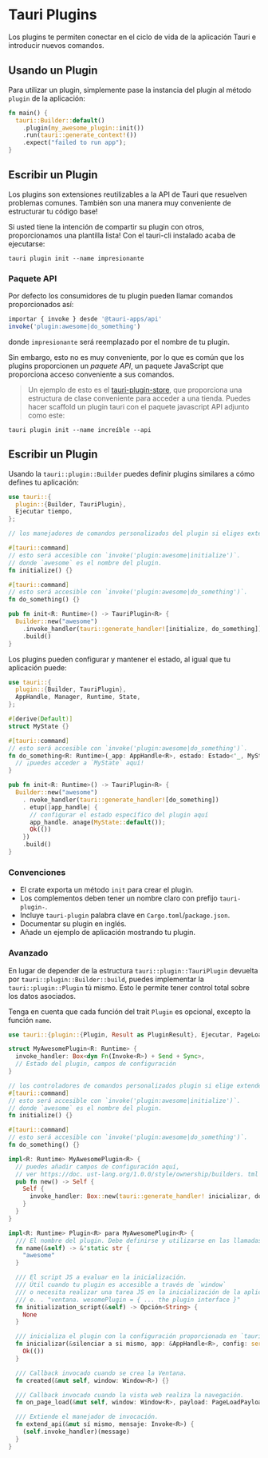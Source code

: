 # Tauri Plugins

Los plugins te permiten conectar en el ciclo de vida de la aplicación Tauri e introducir nuevos comandos.

## Usando un Plugin

Para utilizar un plugin, simplemente pase la instancia del plugin al método `plugin` de la aplicación:

```rust
fn main() {
  tauri::Builder::default()
    .plugin(my_awesome_plugin::init())
    .run(tauri::generate_context!())
    .expect("failed to run app");
}
```

## Escribir un Plugin

Los plugins son extensiones reutilizables a la API de Tauri que resuelven problemas comunes. También son una manera muy conveniente de estructurar tu código base!

Si usted tiene la intención de compartir su plugin con otros, proporcionamos una plantilla lista! Con el tauri-cli instalado acaba de ejecutarse:

```shell
tauri plugin init --name impresionante
```

### Paquete API

Por defecto los consumidores de tu plugin pueden llamar comandos proporcionados así:

```js
importar { invoke } desde '@tauri-apps/api'
invoke('plugin:awesome|do_something')
```

donde `impresionante` será reemplazado por el nombre de tu plugin.

Sin embargo, esto no es muy conveniente, por lo que es común que los plugins proporcionen un _paquete API_, un paquete JavaScript que proporciona acceso conveniente a sus comandos.

> Un ejemplo de esto es el [tauri-plugin-store](https://github.com/tauri-apps/tauri-plugin-store), que proporciona una estructura de clase conveniente para acceder a una tienda. Puedes hacer scaffold un plugin tauri con el paquete javascript API adjunto como este:

```shell
tauri plugin init --name increíble --api
```

## Escribir un Plugin

Usando la `tauri::plugin::Builder` puedes definir plugins similares a cómo defines tu aplicación:

```rust
use tauri::{
  plugin::{Builder, TauriPlugin},
  Ejecutar tiempo,
};

// los manejadores de comandos personalizados del plugin si eliges extender la API:

#[tauri::command]
// esto será accesible con `invoke('plugin:awesome|initialize')`.
// donde `awesome` es el nombre del plugin.
fn initialize() {}

#[tauri::command]
// esto será accesible con `invoke('plugin:awesome|do_something')`.
fn do_something() {}

pub fn init<R: Runtime>() -> TauriPlugin<R> {
  Builder::new("awesome")
    .invoke_handler(tauri::generate_handler![initialize, do_something])
    .build()
}
```

Los plugins pueden configurar y mantener el estado, al igual que tu aplicación puede:

```rust
use tauri::{
  plugin::{Builder, TauriPlugin},
  AppHandle, Manager, Runtime, State,
};

#[derive(Default)]
struct MyState {}

#[tauri::command]
// esto será accesible con `invoke('plugin:awesome|do_something')`.
fn do_something<R: Runtime>(_app: AppHandle<R>, estado: Estado<'_, MyState>) {
  // ¡puedes acceder a `MyState` aquí!
}

pub fn init<R: Runtime>() -> TauriPlugin<R> {
  Builder::new("awesome")
    . nvoke_handler(tauri::generate_handler![do_something])
    . etup(|app_handle| {
      // configurar el estado específico del plugin aquí
      app_handle. anage(MyState::default());
      Ok(())
    })
    .build()
}
```

### Convenciones

- El crate exporta un método `init` para crear el plugin.
- Los complementos deben tener un nombre claro con prefijo `tauri-plugin-`.
- Incluye `tauri-plugin` palabra clave en `Cargo.toml`/`package.json`.
- Documentar su plugin en inglés.
- Añade un ejemplo de aplicación mostrando tu plugin.

### Avanzado

En lugar de depender de la estructura `tauri::plugin::TauriPlugin` devuelta por `tauri::plugin::Builder::build`, puedes implementar la `tauri::plugin::Plugin` tú mismo. Esto le permite tener control total sobre los datos asociados.

Tenga en cuenta que cada función del trait `Plugin` es opcional, excepto la función `name`.

```rust
use tauri::{plugin::{Plugin, Result as PluginResult}, Ejecutar, PageLoadPayload, Window, Invocar, AppHandle};

struct MyAwesomePlugin<R: Runtime> {
  invoke_handler: Box<dyn Fn(Invoke<R>) + Send + Sync>,
  // Estado del plugin, campos de configuración
}

// los controladores de comandos personalizados plugin si elige extender la API.
#[tauri::command]
// esto será accesible con `invoke('plugin:awesome|initialize')`.
// donde `awesome` es el nombre del plugin.
fn initialize() {}

#[tauri::command]
// esto será accesible con `invoke('plugin:awesome|do_something')`.
fn do_something() {}

impl<R: Runtime> MyAwesomePlugin<R> {
  // puedes añadir campos de configuración aquí,
  // ver https://doc. ust-lang.org/1.0.0/style/ownership/builders. tml
  pub fn new() -> Self {
    Self {
      invoke_handler: Box::new(tauri::generate_handler! inicializar, do_something]),
    }
  }
}

impl<R: Runtime> Plugin<R> para MyAwesomePlugin<R> {
  /// El nombre del plugin. Debe definirse y utilizarse en las llamadas `invoke`.
  fn name(&self) -> &'static str {
    "awesome"
  }

  /// El script JS a evaluar en la inicialización.
  /// Útil cuando tu plugin es accesible a través de `window`
  /// o necesita realizar una tarea JS en la inicialización de la aplicación
  /// e. . "ventana. wesomePlugin = { ... the plugin interface }"
  fn initialization_script(&self) -> Opción<String> {
    None
  }

  /// inicializa el plugin con la configuración proporcionada en `tauri. onf.json > plugins > $yourPluginName` o el valor por defecto.
  fn inicializar(&silenciar a si mismo, app: &AppHandle<R>, config: serde_json::Value) -> PluginResult<()> {
    Ok(())
  }

  /// Callback invocado cuando se crea la Ventana.
  fn created(&mut self, window: Window<R>) {}

  /// Callback invocado cuando la vista web realiza la navegación.
  fn on_page_load(&mut self, window: Window<R>, payload: PageLoadPayload) {}

  /// Extiende el manejador de invocación.
  fn extend_api(&mut sí mismo, mensaje: Invoke<R>) {
    (self.invoke_handler)(message)
  }
}
```
